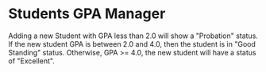 # Students GPA Manager

Adding a new Student with GPA less than 2.0 will show a "Probation" status.
If the new student GPA is between 2.0 and 4.0, then the student is in "Good Standing" status.
Otherwise, GPA >= 4.0, the new student will have a status of "Excellent".